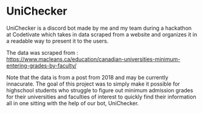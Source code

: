 # UniChecker
UniChecker is a discord bot made by me and my team during a hackathon at Codetivate which takes in data scraped from a website and  organizes it in a readable way to present it to the users.

The data was scraped from : https://www.macleans.ca/education/canadian-universities-minimum-entering-grades-by-faculty/

Note that the data is from a post from 2018 and may be currently innacurate. The goal of this project was to simply make it possible for highschool students who struggle to figure out minimum admission grades for their universities and faculties of interest to quickly find their information all in one sitting with the help of our bot, UniChecker.
